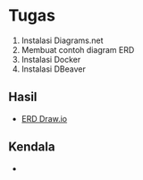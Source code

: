 # Tugas
1. Instalasi Diagrams.net
2. Membuat contoh diagram ERD
3. Instalasi Docker
4. Instalasi DBeaver

## Hasil
- [ERD Draw.io](./pertemuan1.drawio)

## Kendala
- 
